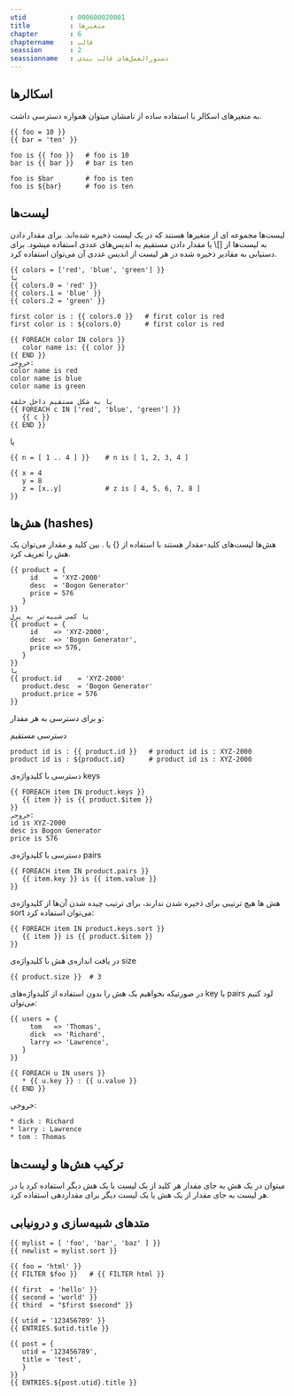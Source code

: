 ```yaml
---
utid           : 000600020001
title          : متغیرها
chapter        : 6
chaptername    : قالب
seassion       : 2
seassionname   : دستورالعمل‌های قالب بندی
---
```



<h2>اسکالرها</h2>

<p>به متغیرهای اسکالر با استفاده ساده از نامشان میتوان همواره دسترسی داشت.</p>

<pre><code>{{ foo = 10 }}
{{ bar = 'ten' }}

foo is {{ foo }}   # foo is 10
bar is {{ bar }}   # bar is ten

foo is $bar        # foo is ten
foo is ${bar}      # foo is ten
</code></pre>

<h2>لیست‌ها</h2>

<p>لیست‌ها مجموعه ای از متغیرها هستند که در یک لیست ذخیره شده‌اند. برای مقدار دادن به لیست‌ها از []\ یا مقدار دادن مستقیم به اندیس‌های عددی استفاده میشود. برای دستیابی به مقادیر ذخیره شده در هر لیست از اندیس عددی آن می‌توان استفاده کرد.</p>

<pre><code>{{ colors = ['red', 'blue', 'green'] }}
یا
{{ colors.0 = 'red' }}
{{ colors.1 = 'blue' }}
{{ colors.2 = 'green' }}

first color is : {{ colors.0 }}   # first color is red
first color is : ${colors.0}      # first color is red

{{ FOREACH color IN colors }}
   color name is: {{ color }}
{{ END }}
خروجی:
color name is red
color name is blue
color name is green

یا به شکل مستقیم داخل حلقه
{{ FOREACH c IN ['red', 'blue', 'green'] }}
   {{ c }}
{{ END }}
</code></pre>

<p>یا</p>

<pre><code>{{ n = [ 1 .. 4 ] }}    # n is [ 1, 2, 3, 4 ] 

{{ x = 4
   y = 8
   z = [x..y]           # z is [ 4, 5, 6, 7, 8 ]
}}
</code></pre>

<h2>هش‌ها (hashes)</h2>

<p>هش‌ها لیست‌های کلید-مقدار هستند با استفاده از {} یا . بین کلید و مقدار می‌توان یک هش را تعریف کرد.</p>

<pre><code>{{ product = {
     id    = 'XYZ-2000'
     desc  = 'Bogon Generator'
     price = 576
   }
}}
یا کمی شبیه‌تر به پرل
{{ product = {
     id    =&gt; 'XYZ-2000',
     desc  =&gt; 'Bogon Generator',
     price =&gt; 576,
   }
}}
یا
{{ product.id    = 'XYZ-2000' 
   product.desc  = 'Bogon Generator'
   product.price = 576 
}}
</code></pre>

<p>و برای دسترسی به هر مقدار:</p>

<p>دسترسی مستقیم</p>

<pre><code>product id is : {{ product.id }}   # product id is : XYZ-2000
product id is : ${product.id}      # product id is : XYZ-2000
</code></pre>

<p>دسترسی با کلیدواژه‌ی keys</p>

<pre><code>{{ FOREACH item IN product.keys }}
   {{ item }} is {{ product.$item }}
}}
خروجی:
id is XYZ-2000
desc is Bogon Generator
price is 576
</code></pre>

<p>دسترسی با کلیدواژه‌ی pairs</p>

<pre><code>{{ FOREACH item IN product.pairs }}
   {{ item.key }} is {{ item.value }}
}} 
</code></pre>

<p>هش ها هیچ ترتیبی برای ذخیره شدن ندارند، برای ترتیب چیده شدن آن‌ها از کلیدواژه‌ی sort می‌توان استفاده کرد:</p>

<pre><code>{{ FOREACH item IN product.keys.sort }}
   {{ item }} is {{ product.$item }}
}}
</code></pre>

<p>در یافت اندازه‌ی هش با کلیدواژه‌ی size</p>

<pre><code>{{ product.size }}  # 3
</code></pre>

<p>در صورتیکه بخواهیم یک هش را بدون استفاده از کلیدواژه‌های key یا pairs لود کنیم می‌توان:</p>

<pre><code>{{ users = {
     tom   =&gt; 'Thomas',
     dick  =&gt; 'Richard',
     larry =&gt; 'Lawrence',
   }
}}

{{ FOREACH u IN users }}
   * {{ u.key }} : {{ u.value }}
{{ END }}
</code></pre>

<p>خروجی:</p>

<pre><code>* dick : Richard
* larry : Lawrence
* tom : Thomas
</code></pre>

<h2>ترکیب هش‌ها و لیست‌ها</h2>

<p>میتوان در یک هش به جای مقدار هر کلید از یک لیست یا یک هش دیگر استفاده کرد یا در هر لیست به جای مقدار از یک هش یا یک لیست دیگر برای مقداردهی استفاده کرد.</p>

<h2>متدهای شبیه‌سازی و درونیابی</h2>

<pre><code>{{ mylist = [ 'foo', 'bar', 'baz' ] }}
{{ newlist = mylist.sort }}

{{ foo = 'html' }}
{{ FILTER $foo }}   # {{ FILTER html }}

{{ first  = 'hello' }}
{{ second = 'world' }}
{{ third  = "$first $second" }}

{{ utid = '123456789' }}
{{ ENTRIES.$utid.title }}

{{ post = {
   utid = '123456789',
   title = 'test',
   }
}}
{{ ENTRIES.${post.utid}.title }}
</code></pre>


